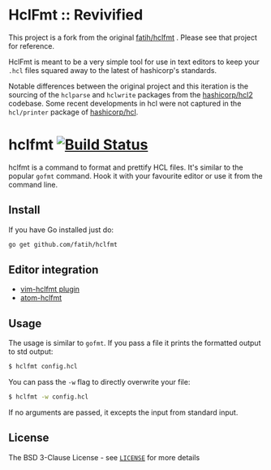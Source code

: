 # HclFmt :: Revivified

This project is a fork from the original [fatih/hclfmt](https://github.com/fatih/hclfmt) .  Please see that project for reference.

HclFmt is meant to be a very simple tool for use in text editors to keep your `.hcl` files squared away to the latest of hashicorp's standards.

Notable differences between the original project and this iteration is the sourcing of the `hclparse` and `hclwrite` packages from the [hashicorp/hcl2](https://github.com/hashicorp/hcl2) codebase.  Some recent developments in hcl were not captured in the `hcl/printer` package of [hashicorp/hcl](https://github.com/hashicorp/hcl).

# hclfmt [![Build Status](http://img.shields.io/travis/fatih/hclfmt.svg?style=flat-square)](https://travis-ci.org/fatih/hclfmt)

hclfmt is a command to format and prettify HCL files. It's similar to the
popular `gofmt` command. Hook it with your favourite editor or use it from the
command line.

## Install

If you have Go installed just do:

```bash
go get github.com/fatih/hclfmt
```

## Editor integration

* [vim-hclfmt plugin](https://github.com/fatih/vim-hclfmt)
* [atom-hclfmt](https://atom.io/packages/hclfmt)

## Usage

The usage is similar to `gofmt`. If you pass a file it prints the formatted
output to std output:

```bash
$ hclfmt config.hcl
```

You can pass the `-w` flag to directly overwrite your file:

```bash
$ hclfmt -w config.hcl
```

If no arguments are passed, it excepts the input from standard input.


## License

The BSD 3-Clause License - see
[`LICENSE`](https://github.com/fatih/hclfmt/blob/master/LICENSE) for more
details

